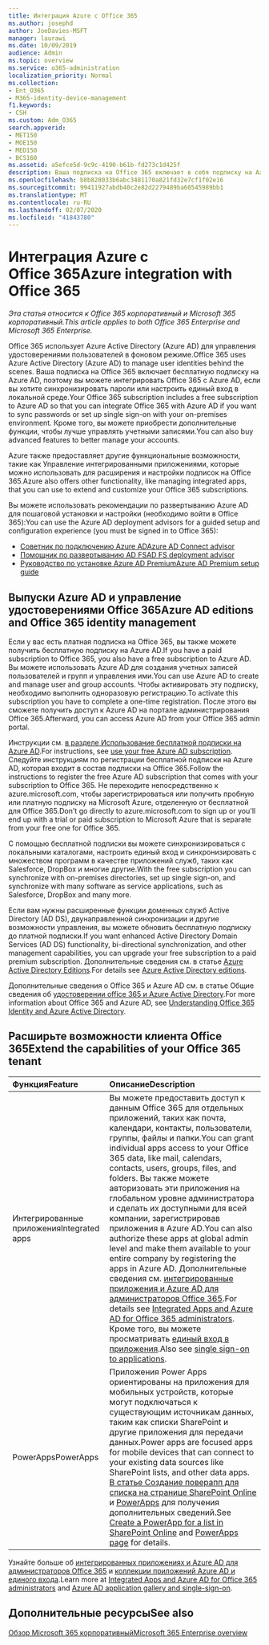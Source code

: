 ```yaml
---
title: Интеграция Azure с Office 365
ms.author: josephd
author: JoeDavies-MSFT
manager: laurawi
ms.date: 10/09/2019
audience: Admin
ms.topic: overview
ms.service: o365-administration
localization_priority: Normal
ms.collection:
- Ent_O365
- M365-identity-device-management
f1.keywords:
- CSH
ms.custom: Adm_O365
search.appverid:
- MET150
- MOE150
- MED150
- BCS160
ms.assetid: a5efce5d-9c9c-4190-b61b-fd273c1d425f
description: Ваша подписка на Office 365 включает в себя подписку на Azure AD. Интегрируйте Office 365 с Azure AD, если вы хотите выполнить синхронизацию паролей или единый вход с локальной средой.
ms.openlocfilehash: b8b828033b6abc3481170a821fd32e7cf1f02e16
ms.sourcegitcommit: 99411927abdb40c2e82d2279489ba60545989bb1
ms.translationtype: MT
ms.contentlocale: ru-RU
ms.lasthandoff: 02/07/2020
ms.locfileid: "41843780"
---
```

# <a name="azure-integration-with-office-365"></a><span data-ttu-id="5a936-104">Интеграция Azure с Office 365</span><span class="sxs-lookup"><span data-stu-id="5a936-104">Azure integration with Office 365</span></span>

<span data-ttu-id="5a936-105">*Эта статья относится к Office 365 корпоративный и Microsoft 365 корпоративный.*</span><span class="sxs-lookup"><span data-stu-id="5a936-105">*This article applies to both Office 365 Enterprise and Microsoft 365 Enterprise.*</span></span>

<span data-ttu-id="5a936-106">Office 365 использует Azure Active Directory (Azure AD) для управления удостоверениями пользователей в фоновом режиме.</span><span class="sxs-lookup"><span data-stu-id="5a936-106">Office 365 uses Azure Active Directory (Azure AD) to manage user identities behind the scenes.</span></span> <span data-ttu-id="5a936-107">Ваша подписка на Office 365 включает бесплатную подписку на Azure AD, поэтому вы можете интегрировать Office 365 с Azure AD, если вы хотите синхронизировать пароли или настроить единый вход в локальной среде.</span><span class="sxs-lookup"><span data-stu-id="5a936-107">Your Office 365 subscription includes a free subscription to Azure AD so that you can integrate Office 365 with Azure AD if you want to sync passwords or set up single sign-on with your on-premises environment.</span></span> <span data-ttu-id="5a936-108">Кроме того, вы можете приобрести дополнительные функции, чтобы лучше управлять учетными записями.</span><span class="sxs-lookup"><span data-stu-id="5a936-108">You can also buy advanced features to better manage your accounts.</span></span>
  
<span data-ttu-id="5a936-109">Azure также предоставляет другие функциональные возможности, такие как Управление интегрированными приложениями, которые можно использовать для расширения и настройки подписок на Office 365.</span><span class="sxs-lookup"><span data-stu-id="5a936-109">Azure also offers other functionality, like managing integrated apps, that you can use to extend and customize your Office 365 subscriptions.</span></span>
  
<span data-ttu-id="5a936-110">Вы можете использовать рекомендации по развертыванию Azure AD для пошаговой установки и настройки (необходимо войти в Office 365):</span><span class="sxs-lookup"><span data-stu-id="5a936-110">You can use the Azure AD deployment advisors for a guided setup and configuration experience (you must be signed in to Office 365):</span></span>

 - [<span data-ttu-id="5a936-111">Советник по подключению Azure AD</span><span class="sxs-lookup"><span data-stu-id="5a936-111">Azure AD Connect advisor</span></span>](https://aka.ms/aadconnectpwsync)
 - [<span data-ttu-id="5a936-112">Помощник по развертыванию AD FS</span><span class="sxs-lookup"><span data-stu-id="5a936-112">AD FS deployment advisor</span></span>](https://aka.ms/adfsguidance)
 - [<span data-ttu-id="5a936-113">Руководство по установке Azure AD Premium</span><span class="sxs-lookup"><span data-stu-id="5a936-113">Azure AD Premium setup guide</span></span>](https://aka.ms/aadpguidance)
  
## <a name="azure-ad-editions-and-office-365-identity-management"></a><span data-ttu-id="5a936-114">Выпуски Azure AD и управление удостоверениями Office 365</span><span class="sxs-lookup"><span data-stu-id="5a936-114">Azure AD editions and Office 365 identity management</span></span>

<span data-ttu-id="5a936-115">Если у вас есть платная подписка на Office 365, вы также можете получить бесплатную подписку на Azure AD.</span><span class="sxs-lookup"><span data-stu-id="5a936-115">If you have a paid subscription to Office 365, you also have a free subscription to Azure AD.</span></span> <span data-ttu-id="5a936-116">Вы можете использовать Azure AD для создания учетных записей пользователей и групп и управления ими.</span><span class="sxs-lookup"><span data-stu-id="5a936-116">You can use Azure AD to create and manage user and group accounts.</span></span> <span data-ttu-id="5a936-117">Чтобы активировать эту подписку, необходимо выполнить одноразовую регистрацию.</span><span class="sxs-lookup"><span data-stu-id="5a936-117">To activate this subscription you have to complete a one-time registration.</span></span> <span data-ttu-id="5a936-118">После этого вы сможете получить доступ к Azure AD на портале администрирования Office 365.</span><span class="sxs-lookup"><span data-stu-id="5a936-118">Afterward, you can access Azure AD from your Office 365 admin portal.</span></span> 

<span data-ttu-id="5a936-119">Инструкции см. [в разделе Использование бесплатной подписки на Azure AD](https://go.microsoft.com/fwlink/p/?LinkId=617127).</span><span class="sxs-lookup"><span data-stu-id="5a936-119">For instructions, see [use your free Azure AD subscription](https://go.microsoft.com/fwlink/p/?LinkId=617127).</span></span> <span data-ttu-id="5a936-120">Следуйте инструкциям по регистрации бесплатной подписки на Azure AD, которая входит в состав подписки на Office 365.</span><span class="sxs-lookup"><span data-stu-id="5a936-120">Follow the instructions to register the free Azure AD subscription that comes with your subscription to Office 365.</span></span> <span data-ttu-id="5a936-121">Не переходите непосредственно к azure.microsoft.com, чтобы зарегистрироваться или получить пробную или платную подписку на Microsoft Azure, отделенную от бесплатной для Office 365.</span><span class="sxs-lookup"><span data-stu-id="5a936-121">Don't go directly to azure.microsoft.com to sign up or you'll end up with a trial or paid subscription to Microsoft Azure that is separate from your free one for Office 365.</span></span> 
  
<span data-ttu-id="5a936-122">С помощью бесплатной подписки вы можете синхронизироваться с локальными каталогами, настроить единый вход и синхронизировать с множеством программ в качестве приложений служб, таких как Salesforce, DropBox и многие другие.</span><span class="sxs-lookup"><span data-stu-id="5a936-122">With the free subscription you can synchronize with on-premises directories, set up single sign-on, and synchronize with many software as service applications, such as Salesforce, DropBox and many more.</span></span>
  
<span data-ttu-id="5a936-123">Если вам нужны расширенные функции доменных служб Active Directory (AD DS), двунаправленной синхронизации и другие возможности управления, вы можете обновить бесплатную подписку до платной подписки.</span><span class="sxs-lookup"><span data-stu-id="5a936-123">If you want enhanced Active Directory Domain Services (AD DS) functionality, bi-directional synchronization, and other management capabilities, you can upgrade your free subscription to a paid premium subscription.</span></span> <span data-ttu-id="5a936-124">Дополнительные сведения см. в статье [Azure Active Directory Editions](https://azure.microsoft.com/pricing/details/active-directory/).</span><span class="sxs-lookup"><span data-stu-id="5a936-124">For details see [Azure Active Directory editions](https://azure.microsoft.com/pricing/details/active-directory/).</span></span>
  
<span data-ttu-id="5a936-125">Дополнительные сведения о Office 365 и Azure AD см. в статье Общие сведения об [удостоверении office 365 и Azure Active Directory](https://docs.microsoft.com/office365/enterprise/about-office-365-identity).</span><span class="sxs-lookup"><span data-stu-id="5a936-125">For more information about Office 365 and Azure AD, see [Understanding Office 365 Identity and Azure Active Directory](https://docs.microsoft.com/office365/enterprise/about-office-365-identity).</span></span>
  
## <a name="extend-the-capabilities-of-your-office-365-tenant"></a><span data-ttu-id="5a936-126">Расширьте возможности клиента Office 365</span><span class="sxs-lookup"><span data-stu-id="5a936-126">Extend the capabilities of your Office 365 tenant</span></span>

|<span data-ttu-id="5a936-127">**Функция**</span><span class="sxs-lookup"><span data-stu-id="5a936-127">**Feature**</span></span>|<span data-ttu-id="5a936-128">**Описание**</span><span class="sxs-lookup"><span data-stu-id="5a936-128">**Description**</span></span>|
|:-----|:-----|
|<span data-ttu-id="5a936-129">Интегрированные приложения</span><span class="sxs-lookup"><span data-stu-id="5a936-129">Integrated apps</span></span>  <br/> |<span data-ttu-id="5a936-130">Вы можете предоставить доступ к данным Office 365 для отдельных приложений, таких как почта, календари, контакты, пользователи, группы, файлы и папки.</span><span class="sxs-lookup"><span data-stu-id="5a936-130">You can grant individual apps access to your Office 365 data, like mail, calendars, contacts, users, groups, files, and folders.</span></span> <span data-ttu-id="5a936-131">Вы также можете авторизовать эти приложения на глобальном уровне администратора и сделать их доступными для всей компании, зарегистрировав приложения в Azure AD.</span><span class="sxs-lookup"><span data-stu-id="5a936-131">You can also authorize these apps at global admin level and make them available to your entire company by registering the apps in Azure AD.</span></span> <span data-ttu-id="5a936-132">Дополнительные сведения см. [интегрированные приложения и Azure AD для администраторов Office 365](https://support.office.com/article/cb2250e3-451e-416f-bf4e-363549652c2a).</span><span class="sxs-lookup"><span data-stu-id="5a936-132">For details see [Integrated Apps and Azure AD for Office 365 administrators](https://support.office.com/article/cb2250e3-451e-416f-bf4e-363549652c2a).</span></span>  <br/> <span data-ttu-id="5a936-133">Кроме того, вы можете просматривать [единый вход в приложения](https://go.microsoft.com/fwlink/p/?LinkId=698604).</span><span class="sxs-lookup"><span data-stu-id="5a936-133">Also see [single sign-on to applications](https://go.microsoft.com/fwlink/p/?LinkId=698604).</span></span>  <br/> |
|<span data-ttu-id="5a936-134">PowerApps</span><span class="sxs-lookup"><span data-stu-id="5a936-134">PowerApps</span></span>  <br/> | <span data-ttu-id="5a936-135">Приложения Power Apps ориентированы на приложения для мобильных устройств, которые могут подключаться к существующим источникам данных, таким как списки SharePoint и другие приложения для передачи данных.</span><span class="sxs-lookup"><span data-stu-id="5a936-135">Power apps are focused apps for mobile devices that can connect to your existing data sources like SharePoint lists, and other data apps.</span></span> <span data-ttu-id="5a936-136">[В статье Создание поверапп для списка на странице SharePoint Online](https://support.office.com/article/9338b2d2-67ac-4b81-8e67-97da27e5e9ab) и [PowerApps](https://powerapps.microsoft.com/) для получения дополнительных сведений.</span><span class="sxs-lookup"><span data-stu-id="5a936-136">See [Create a PowerApp for a list in SharePoint Online](https://support.office.com/article/9338b2d2-67ac-4b81-8e67-97da27e5e9ab) and [PowerApps page](https://powerapps.microsoft.com/) for details.</span></span>  <br/> |
   
<span data-ttu-id="5a936-137">Узнайте больше об [интегрированных приложениях и Azure AD для администраторов Office 365](integrated-apps-and-azure-ads.md) и [коллекции приложений Azure AD и единого входа](https://docs.microsoft.com/azure/active-directory/manage-apps/what-is-single-sign-on).</span><span class="sxs-lookup"><span data-stu-id="5a936-137">Learn more at [Integrated Apps and Azure AD for Office 365 administrators](integrated-apps-and-azure-ads.md) and [Azure AD application gallery and single-sign-on](https://docs.microsoft.com/azure/active-directory/manage-apps/what-is-single-sign-on).</span></span>

## <a name="see-also"></a><span data-ttu-id="5a936-138">Дополнительные ресурсы</span><span class="sxs-lookup"><span data-stu-id="5a936-138">See also</span></span>

[<span data-ttu-id="5a936-139">Обзор Microsoft 365 корпоративный</span><span class="sxs-lookup"><span data-stu-id="5a936-139">Microsoft 365 Enterprise overview</span></span>](https://docs.microsoft.com/microsoft-365/enterprise/microsoft-365-overview)
